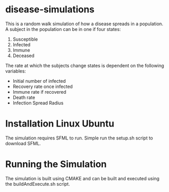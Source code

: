 # disease-simulations
This is a random walk simulation of how a disease spreads in a population. 
A subject in the population can be in one if four states:
1. Susceptible
1. Infected
1. Immune
1. Deceased

The rate at which the subjects change states is dependent on the following variables:
* Initial number of infected
* Recovery rate once infected
* Immune rate if recovered
* Death rate
* Infection Spread Radius

# Installation Linux Ubuntu
The simulation requires SFML to run. Simple run the setup.sh script to download SFML.

# Running the Simulation
The simulation is built using CMAKE and can be built and executed using the buildAndExecute.sh script. 
